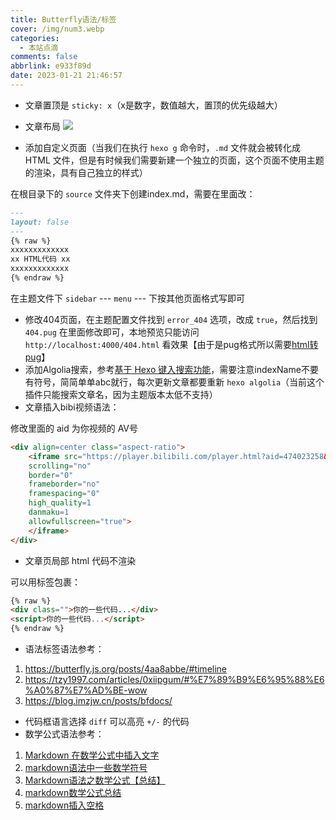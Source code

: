 ```yaml
---
title: Butterfly语法/标签
cover: /img/num3.webp
categories:
  - 本站点滴
comments: false
abbrlink: e933f89d
date: 2023-01-21 21:46:57
---
```


- 文章置顶是 `sticky: x`（x是数字，数值越大，置顶的优先级越大）
- 文章布局
![](https://moonshuo.cn//images/202211011133548.png)


- 添加自定义页面（当我们在执行 `hexo g` 命令时，`.md` 文件就会被转化成 HTML 文件，但是有时候我们需要新建一个独立的页面，这个页面不使用主题的渲染，具有自己独立的样式）

在根目录下的 `source` 文件夹下创建index.md，需要在里面改：

```markdown
---
layout: false
---
{% raw %}
xxxxxxxxxxxxx
xx HTML代码 xx
xxxxxxxxxxxxx
{% endraw %}
```

在主题文件下 `sidebar` --- `menu` --- 下按其他页面格式写即可

- 修改404页面，在主题配置文件找到 `error_404` 选项，改成 `true`，然后找到 `404.pug` 在里面修改即可，本地预览只能访问 `http://localhost:4000/404.html` 看效果【由于是pug格式所以需要[html转pug](https://tooltt.com/html2pug/)】
- 添加Algolia搜索，参考[基于 Hexo 键入搜索功能](https://tzy1997.com/articles/hexo1607/#%E5%89%8D%E8%A8%80)，需要注意indexName不要有符号，简简单单abc就行，每次更新文章都要重新 `hexo algolia`（当前这个插件只能搜索文章名，因为主题版本太低不支持）
- 文章插入bibi视频语法：

修改里面的 aid 为你视频的 AV号
```html
<div align=center class="aspect-ratio">
    <iframe src="https://player.bilibili.com/player.html?aid=474023258&&page=1&as_wide=1&high_quality=1&danmaku=0" 
    scrolling="no" 
    border="0" 
    frameborder="no" 
    framespacing="0" 
    high_quality=1
    danmaku=1 
    allowfullscreen="true"> 
    </iframe>
</div>
```

- 文章页局部 html 代码不渲染

可以用标签包裹：
```html
{% raw %}
<div class="">你的一些代码...</div>
<script>你的一些代码...</script>
{% endraw %}
```



- 语法标签语法参考：
1. https://butterfly.js.org/posts/4aa8abbe/#timeline
2. https://tzy1997.com/articles/0xiipgum/#%E7%89%B9%E6%95%88%E6%A0%87%E7%AD%BE-wow
3. https://blog.imzjw.cn/posts/bfdocs/

- 代码框语言选择 `diff` 可以高亮 `+/-` 的代码
- 数学公式语法参考：

1. [Markdown 在数学公式中插入文字](https://blog.csdn.net/LeoYY3/article/details/81007300)
2. [markdown语法中一些数学符号](https://blog.csdn.net/holly_Z_P_F/article/details/120624491)
3. [Markdown语法之数学公式【总结】](https://blog.csdn.net/m0_46190471/article/details/126130602)
4. [markdown数学公式总结](https://zhuanlan.zhihu.com/p/357093758)
5. [markdown插入空格](https://blog.csdn.net/weixin_45052363/article/details/123610883)
